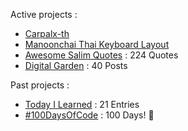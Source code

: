 Active projects :

- [Carpalx-th](https://github.com/narze/carpalx-th) 
- [Manoonchai Thai Keyboard Layout](https://github.com/narze/manoonchai) 
- [Awesome Salim Quotes](https://narze.github.io/awesome-salim-quotes) : 224 Quotes
- [Digital Garden](https://monosor.com) : 40 Posts

Past projects :

- [Today I Learned](https://github.com/narze/til) : 21 Entries
- [#100DaysOfCode](https://github.com/narze/100daysofcode) : 100 Days! 🎉

